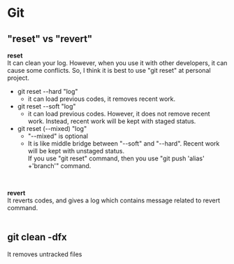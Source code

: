 # Git<br>
## "reset" vs "revert"<br>
**reset**<br>
It can clean your log. However, when you use it with other developers, it can cause some conflicts. So, I think it is best to use "git reset" at personal project.<br>
- git reset --hard "log"<br>
  - it can load previous codes, it removes recent work.<br>
- git reset --soft "log"<br>
  - it can load previous codes. However, it does not remove recent work. Instead, recent work will be kept with staged status.<br>
- git reset (--mixed) "log"<br>
  - "--mixed" is optional<br>
  - It is like middle bridge between "--soft" and "--hard". Recent work will be kept with unstaged status.<br>
If you use "git reset" command, then you use "git push 'alias' +'branch'" command.<br>
<br>

**revert**<br>
It reverts codes, and gives a log which contains message related to revert command.<br>
<br>
## git clean -dfx<br>
It removes untracked files<br>

